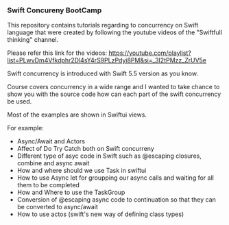 ### Swift Concureny BootCamp

This repository contains tutorials regarding to concurrency on Swift language that were created by following the youtube videos of the "Swiftfull thinking" channel.

Please refer this link for the videos: https://youtube.com/playlist?list=PLwvDm4Vfkdphr2Dl4sY4rS9PLzPdyi8PM&si=_3I2tPMzz_ZrUV5e

Swift concurrency is introduced with Swift 5.5 version as you know. 

Course covers concurrency in a wide range and I wanted to take chance to show you with the source code how can each part of the swift concurrency be used. 

Most of the examples are shown in Swiftui views. 

For example:

 - Async/Await and Actors
 - Affect of Do Try Catch both on Swift concurreny
 - Different type of asyc code in Swift such as @escaping closures, combine and async await
 - How and where should we use Task in swiftui 
 - How to use Async let for groupping our async calls and waiting for all them to be completed 
 - How and Where to use the TaskGroup
 - Conversion of @escaping async code to continuation so that they can be converted to async/await 
 - How to use actos (swift's new way of defining class types) 

